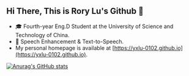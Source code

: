 ## Hi There, This is Rory Lu's Github 👋
- 🎓 Fourth-year Eng.D Student at the University of Science and Technology of China.
- 🔭 Speech Enhancement & Text-to-Speech.
- My personal homepage is available at [https://yxlu-0102.github.io](https://yxlu-0102.github.io).

[![Anurag's GitHub stats](https://github-readme-stats.vercel.app/api?username=yxlu-0102)](https://github.com/anuraghazra/github-readme-stats)
